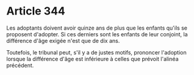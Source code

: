 # Article 344

Les adoptants doivent avoir quinze ans de plus que les enfants qu'ils se proposent d'adopter. Si ces derniers sont les enfants de leur conjoint, la différence d'âge exigée n'est que de dix ans.

Toutefois, le tribunal peut, s'il y a de justes motifs, prononcer l'adoption lorsque la différence d'âge est inférieure à celles que prévoit l'alinéa précédent.
